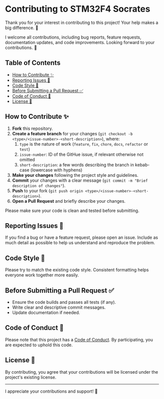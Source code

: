 <!-- omit in toc -->
# Contributing to STM32F4 Socrates

Thank you for your interest in contributing to this project!
Your help makes a big difference. 🚀

I welcome all contributions, including bug reports, feature requests, documentation updates, and code improvements. Looking forward to your contributions. 🎉

<!-- omit in toc -->
## Table of Contents

- [How to Contribute ✨](#how-to-contribute-)
- [Reporting Issues 🐛](#reporting-issues-)
- [Code Style 🎨](#code-style-)
- [Before Submitting a Pull Request ✅](#before-submitting-a-pull-request-)
- [Code of Conduct 🤝](#code-of-conduct-)
- [License 📄](#license-)

## How to Contribute ✨

1. **Fork** this repository.
2. **Create a feature branch** for your changes (`git checkout -b <type>/<issue-number>-<short-description>`), where:
   1. `type` is the nature of work (`feature`, `fix`, `chore`, `docs`, `refactor` or `test`)
   2. `issue-number`: ID of the GitHue issue, if relevant otherwise not omitted
   3. `short-description`: a few words describing the branch in kebab-case (lowercase with hyphens)
3. **Make your changes** following the project style and guidelines.
4. **Commit** your changes with a clear message (`git commit -m "Brief description of changes"`).
5. **Push** to your fork (`git push origin <type>/<issue-number>-<short-description>`).
6. **Open a Pull Request** and briefly describe your changes.

Please make sure your code is clean and tested before submitting.

## Reporting Issues 🐛

If you find a bug or have a feature request, please open an issue.
Include as much detail as possible to help us understand and reproduce the problem.

## Code Style 🎨

Please try to match the existing code style.
Consistent formatting helps everyone work together more easily.

## Before Submitting a Pull Request ✅

- Ensure the code builds and passes all tests (if any).
- Write clear and descriptive commit messages.
- Update documentation if needed.

## Code of Conduct 🤝

Please note that this project has a [Code of Conduct](./CODE_OF_CONDUCT.md).
By participating, you are expected to uphold this code.

## License 📄

By contributing, you agree that your contributions will be licensed under the project's existing license.

---

I appreciate your contributions and support! 🙏
